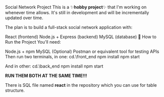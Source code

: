 Social Network Project
This is a ✨**hobby project**✨ that I'm working on whenever time allows. It's still in development and will be incrementally updated over time.

The plan is to build a full-stack social network application with:

React (frontend)
Node.js + Express (backend)
MySQL (database)
🚀 How to Run the Project
You'll need:

Node.js + npm
MySQL
(Optional) Postman or equivalent tool for testing APIs
Then run two terminals, in one:
cd.\\front_end
npm install npm start

And in other:
cd.\\back_end
npm install
npm start

**RUN THEM BOTH AT THE SAME TIME!!!**

There is SQL file named **react** in the repository which you can use for table structure.